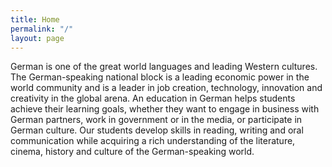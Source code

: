 ```yaml
---
title: Home
permalink: "/"
layout: page
---
```


German is one of the great world languages and  leading Western cultures. The German-speaking  national block is a leading economic power in the world community and is a leader in job creation, technology, innovation and creativity in the global arena.
An education in German helps students achieve their learning goals, whether they want to engage in business with German partners, work in government or in the media, or participate in German culture. Our students develop skills in reading, writing and oral communication while acquiring a rich understanding of the literature, cinema, history and culture of the German-speaking world.
